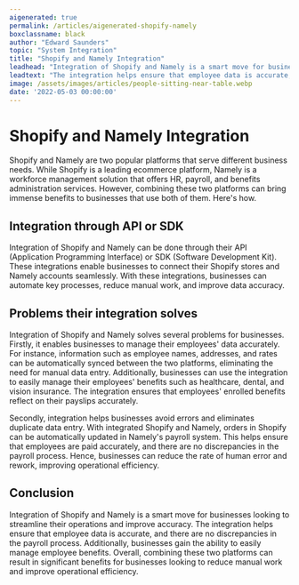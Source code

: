 ```yaml
---
aigenerated: true
permalink: /articles/aigenerated-shopify-namely
boxclassname: black
author: "Edward Saunders"
topic: "System Integration"
title: "Shopify and Namely Integration"
leadhead: "Integration of Shopify and Namely is a smart move for businesses looking to streamline their operations and improve accuracy"
leadtext: "The integration helps ensure that employee data is accurate, and there are no discrepancies in the payroll process. Additionally, businesses gain the ability to easily manage employee benefits. Overall, combining these two platforms can result in significant benefits for businesses looking to reduce manual work and improve operational efficiency."
image: /assets/images/articles/people-sitting-near-table.webp
date: '2022-05-03 00:00:00'
---
```

<div class="arttext">    <h1>Shopify and Namely Integration</h1>
    <p>
      Shopify and Namely are two popular platforms that serve different business needs. While Shopify is a leading ecommerce platform, Namely is a workforce management solution that offers HR, payroll, and benefits administration services. However, combining these two platforms can bring immense benefits to businesses that use both of them. Here's how.
    </p>
    <h2>Integration through API or SDK</h2>
    <p>
      Integration of Shopify and Namely can be done through their API (Application Programming Interface) or SDK (Software Development Kit). These integrations enable businesses to connect their Shopify stores and Namely accounts seamlessly. With these integrations, businesses can automate key processes, reduce manual work, and improve data accuracy.
    </p>
    <h2>Problems their integration solves</h2>
    <p>
      Integration of Shopify and Namely solves several problems for businesses. Firstly, it enables businesses to manage their employees' data accurately. For instance, information such as employee names, addresses, and rates can be automatically synced between the two platforms, eliminating the need for manual data entry. Additionally, businesses can use the integration to easily manage their employees' benefits such as healthcare, dental, and vision insurance. The integration ensures that employees' enrolled benefits reflect on their payslips accurately.
    </p>
    <p>
      Secondly, integration helps businesses avoid errors and eliminates duplicate data entry. With integrated Shopify and Namely, orders in Shopify can be automatically updated in Namely's payroll system. This helps ensure that employees are paid accurately, and there are no discrepancies in the payroll process. Hence, businesses can reduce the rate of human error and rework, improving operational efficiency.
    </p>
    <h2>Conclusion</h2>
    <p>
      Integration of Shopify and Namely is a smart move for businesses looking to streamline their operations and improve accuracy. The integration helps ensure that employee data is accurate, and there are no discrepancies in the payroll process. Additionally, businesses gain the ability to easily manage employee benefits. Overall, combining these two platforms can result in significant benefits for businesses looking to reduce manual work and improve operational efficiency.
    </p>
</div>